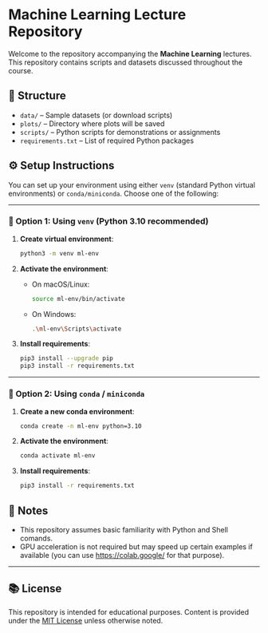 # Machine Learning Lecture Repository

Welcome to the repository accompanying the **Machine Learning** lectures. This repository contains scripts and datasets discussed throughout the course.

## 📁 Structure

- `data/` – Sample datasets (or download scripts)
- `plots/` – Directory where plots will be saved
- `scripts/` – Python scripts for demonstrations or assignments
- `requirements.txt` – List of required Python packages

## ⚙️ Setup Instructions

You can set up your environment using either `venv` (standard Python virtual environments) or `conda/miniconda`. Choose one of the following:

---


### 🐍 Option 1: Using `venv` (Python 3.10 recommended)

1. **Create virtual environment**:
   ```bash
   python3 -m venv ml-env
   ```

2. **Activate the environment**:
   - On macOS/Linux:
     ```bash
     source ml-env/bin/activate
     ```
   - On Windows:
     ```bash
     .\ml-env\Scripts\activate
     ```

3. **Install requirements**:
   ```bash
   pip3 install --upgrade pip
   pip3 install -r requirements.txt
   ```
   
---

### 🧪 Option 2: Using `conda` / `miniconda`

1. **Create a new conda environment**:
   ```bash
   conda create -n ml-env python=3.10
   ```

2. **Activate the environment**:
   ```bash
   conda activate ml-env
   ```

3. **Install requirements**:
   ```bash
   pip3 install -r requirements.txt
   ```

## 📝 Notes

- This repository assumes basic familiarity with Python and Shell comands.
- GPU acceleration is not required but may speed up certain examples if available (you can use https://colab.google/ for that purpose).

---

## 📚 License

This repository is intended for educational purposes. Content is provided under the [MIT License](LICENSE) unless otherwise noted.

